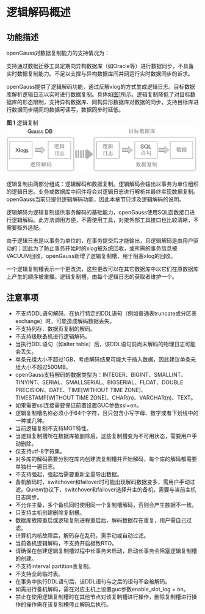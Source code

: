 # 逻辑解码概述<a name="ZH-CN_TOPIC_0289900926"></a>

## 功能描述<a name="zh-cn_topic_0283136720_zh-cn_topic_0237121452_section187151209719"></a>

openGauss对数据复制能力的支持情况为：

支持通过数据迁移工具定期向异构数据库（如Oracle等）进行数据同步，不具备实时数据复制能力。不足以支撑与异构数据库间并网运行实时数据同步的诉求。

openGauss提供了逻辑解码功能，通过反解xlog的方式生成逻辑日志。目标数据库解析逻辑日志以实时进行数据复制。具体如[图1](#zh-cn_topic_0283136720_zh-cn_topic_0237121452_fig65787201989)所示。逻辑复制降低了对目标数据库的形态限制，支持异构数据库、同构异形数据库对数据的同步，支持目标库进行数据同步期间的数据可读写，数据同步时延低。

**图 1**  逻辑复制<a name="zh-cn_topic_0283136720_zh-cn_topic_0237121452_fig65787201989"></a>  
![](figures/逻辑复制.png "逻辑复制")

逻辑复制由两部分组成：逻辑解码和数据复制。逻辑解码会输出以事务为单位组织的逻辑日志。业务或数据库中间件将会对逻辑日志进行解析并最终实现数据复制。openGauss当前只提供逻辑解码功能，因此本章节只涉及逻辑解码的说明。

逻辑解码为逻辑复制提供事务解码的基础能力，openGauss使用SQL函数接口进行逻辑解码。此方法调用方便，不需使用工具，对接外部工具接口也比较清晰，不需要额外适配。

由于逻辑日志是以事务为单位的，在事务提交后才能输出，且逻辑解码是由用户驱动的；因此为了防止事务开始时的xlog被系统回收，或所需的事务信息被VACUUM回收，openGauss新增了逻辑复制槽，用于阻塞xlog的回收。

一个逻辑复制槽表示一个更改流，这些更改可以在其它数据库中以它们在原数据库上产生的顺序被重播。逻辑复制槽，由每个逻辑日志的获取者维护一个。

## 注意事项<a name="zh-cn_topic_0283136720_zh-cn_topic_0237121452_section128900341517"></a>

-   不支持DDL语句解码，在执行特定的DDL语句（例如普通表truncate或分区表exchange）时，可能造成解码数据丢失。
-   不支持列存、数据页复制的解码。
-   不支持级联备机进行逻辑解码。
-   当执行DDL语句（如alter table）后，该DDL语句前尚未解码的物理日志可能会丢失。
-   单条元组大小不超过1GB，考虑解码结果可能大于插入数据，因此建议单条元组大小不超过500MB。
-   openGauss支持解码的数据类型为：INTEGER、BIGINT、SMALLINT、TINYINT、SERIAL、SMALLSERIAL、BIGSERIAL、FLOAT、DOUBLE PRECISION、DATE、TIME\[WITHOUT TIME ZONE\]、TIMESTAMP\[WITHOUT TIME ZONE\]、CHAR\(n\)、VARCHAR\(n\)、TEXT。
-   如果需要ssl连接需要保证前置设置GUC参数ssl=on。
-   逻辑复制槽名称必须小于64个字符，且只包含小写字母、数字或者下划线中的一种或几种。
-   当前逻辑复制不支持MOT特性。
-   当逻辑复制槽所在数据库被删除后，这些复制槽变为不可用状态，需要用户手动删除。
-   仅支持utf-8字符集。
-   对多库的解码需要分别在库内创建流复制槽并开始解码，每个库的解码都需要单独扫一遍日志。
-   不支持强起，强起后需要重新全量导出数据。
-   备机解码时，switchover和failover时可能出现解码数据变多，需用户手动过滤。Qurem协议下，switchover和failover选择升主的备机，需要与当前主机日志同步。
-   不允许主备，多个备机同时使用同一个复制槽解码，否则会产生数据不一致。
-   只支持主机创建删除复制槽。
-   数据库故障重启或逻辑复制进程重启后，解码数据存在重复，用户需自己过滤。
-   计算机内核故障后，解码存在乱码，需手动或自动过滤。
-   当前备机逻辑解码，不支持开启极致RTO。
-   请确保在创建逻辑复制槽过程中长事务未启动，启动长事务会阻塞逻辑复制槽的创建。
-   不支持interval partition表复制。
-   不支持全局临时表。
-   在事务中执行DDL语句后，该DDL语句与之后的语句不会被解码。
-   如需进行备机解码，需在对应主机上设置guc参数enable\_slot\_log = on。
-   禁止在使用逻辑复制槽时在其他节点对该复制槽进行操作，删除复制槽进行操作的操作需在该复制槽停止解码后执行。

